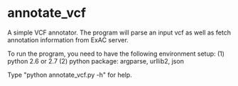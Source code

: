 # annotate_vcf
A simple VCF annotator.
The program will parse an input vcf as well as fetch annotation information from ExAC server.

To run the program, you need to have the following environment setup:
(1) python 2.6 or 2.7
(2) python package: argparse, urllib2, json

Type "python annotate_vcf.py -h" for help.

